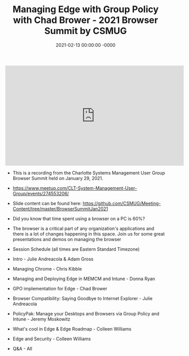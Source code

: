 ﻿---
layout: post
title: "Managing Edge with Group Policy with Chad Brower - 2021 Browser Summit by CSMUG"
date: 2021-02-13 00:00:00 -0000
categories:
---

<iframe loading="lazy" width="560" height="315" src="https://www.youtube.com/embed/K7tKccvCt9k" title="YouTube video player" frameborder="0" allow="accelerometer; autoplay; clipboard-write; encrypted-media; gyroscope; picture-in-picture" allowfullscreen></iframe>

 * This is a recording from the Charlotte Systems Management User Group Browser Summit held on January 29, 2021.

 * https://www.meetup.com/CLT-System-Management-User-Group/events/274553206/

 * Slide content can be found here: https://github.com/CSMUG/Meeting-Content/tree/master/BrowserSummitJan2021

 * Did you know that time spent using a browser on a PC is 60%?

 * The browser is a critical part of any organization's applications and there is a lot of changes happening in this space. Join us for some great presentations and demos on managing the browser

 * Session Schedule (all times are Eastern Standard Timezone)

 * Intro - Julie Andreacola & Adam Gross
 * Managing Chrome - Chris Kibble
 * Managing and Deploying Edge in MEMCM and Intune - Donna Ryan
 * GPO implementation for Edge - Chad Brower
 * Browser Compatibility: Saying Goodbye to Internet Explorer - Julie Andreacola
 * PolicyPak: Manage your Desktops and Browsers via Group Policy and Intune - Jeremy Moskowitz
 * What's cool in Edge & Edge Roadmap - Colleen Williams
 * Edge and Security - Colleen Williams
 * Q&A - All
